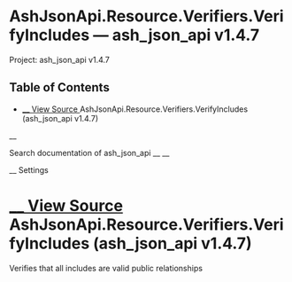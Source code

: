 # AshJsonApi.Resource.Verifiers.VerifyIncludes — ash_json_api v1.4.7

Project: ash_json_api v1.4.7

## Table of Contents

- [ __ View Source ](external_link) AshJsonApi.Resource.Verifiers.VerifyIncludes (ash_json_api v1.4.7)

__

Search documentation of ash_json_api __ __

__ Settings

#  [ __ View Source ](external_link) AshJsonApi.Resource.Verifiers.VerifyIncludes (ash_json_api v1.4.7)

Verifies that all includes are valid public relationships
